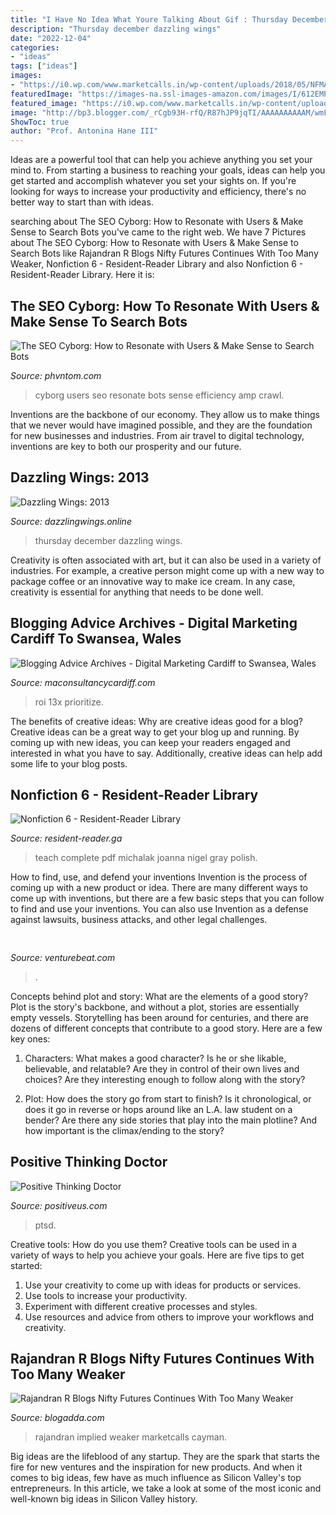 ```yaml
---
title: "I Have No Idea What Youre Talking About Gif : Thursday December Dazzling Wings"
description: "Thursday december dazzling wings"
date: "2022-12-04"
categories:
- "ideas"
tags: ["ideas"]
images:
- "https://i0.wp.com/www.marketcalls.in/wp-content/uploads/2018/05/NFMAY-5-Min-18_05_18.jpg?ssl=1"
featuredImage: "https://images-na.ssl-images-amazon.com/images/I/612EMPtwRLL._SX324_BO1,204,203,200_.jpg"
featured_image: "https://i0.wp.com/www.marketcalls.in/wp-content/uploads/2018/05/NFMAY-5-Min-18_05_18.jpg?ssl=1"
image: "http://bp3.blogger.com/_rCgb93H-rfQ/R87hJP9jqTI/AAAAAAAAAAM/wmFDNisfems/S730/DW-full.jpg"
ShowToc: true
author: "Prof. Antonina Hane III"
---
```



Ideas are a powerful tool that can help you achieve anything you set your mind to. From starting a business to reaching your goals, ideas can help you get started and accomplish whatever you set your sights on. If you're looking for ways to increase your productivity and efficiency, there's no better way to start than with ideas.

	

		
searching about The SEO Cyborg: How to Resonate with Users &amp; Make Sense to Search Bots you've came to the right web. We have 7 Pictures about The SEO Cyborg: How to Resonate with Users &amp; Make Sense to Search Bots like Rajandran R Blogs Nifty Futures Continues With Too Many Weaker, Nonfiction 6 - Resident-Reader Library and also Nonfiction 6 - Resident-Reader Library. Here it is:
		
    
## The SEO Cyborg: How To Resonate With Users &amp; Make Sense To Search Bots

<img loading=lazy src="http://d2v4zi8pl64nxt.cloudfront.net/seo-cyborg/5bbbeb8ab15b45.90964641.png" onerror="this.onerror=null;this.src='https://tse2.mm.bing.net/th?id=OIP.vuaObJ4FwtPBNNVX2zYhTQHaEI&amp;pid=15.1';" alt="The SEO Cyborg: How to Resonate with Users &amp; Make Sense to Search Bots">

_Source: phvntom.com_

>cyborg users seo resonate bots sense efficiency amp crawl. 

	

Inventions are the backbone of our economy. They allow us to make things that we never would have imagined possible, and they are the foundation for new businesses and industries. From air travel to digital technology, inventions are key to both our prosperity and our future.

    
## Dazzling Wings: 2013

<img loading=lazy src="http://bp3.blogger.com/_rCgb93H-rfQ/R87hJP9jqTI/AAAAAAAAAAM/wmFDNisfems/S730/DW-full.jpg" onerror="this.onerror=null;this.src='https://tse2.mm.bing.net/th?id=OIP.pfwMR-hX7UZFUhLhyBRDsQHaD1&amp;pid=15.1';" alt="Dazzling Wings: 2013">

_Source: dazzlingwings.online_

>thursday december dazzling wings. 

	

Creativity is often associated with art, but it can also be used in a variety of industries. For example, a creative person might come up with a new way to package coffee or an innovative way to make ice cream. In any case, creativity is essential for anything that needs to be done well.

    
## Blogging Advice Archives - Digital Marketing Cardiff To Swansea, Wales

<img loading=lazy src="http://maconsultancycardiff.com/wp-content/uploads/2019/03/blogging-news-advice.gif" onerror="this.onerror=null;this.src='https://tse1.mm.bing.net/th?id=OIP.SOe_LQJ_NdMDYL4n7iPs3wHaHa&amp;pid=15.1';" alt="Blogging Advice Archives - Digital Marketing Cardiff to Swansea, Wales">

_Source: maconsultancycardiff.com_

>roi 13x prioritize. 

	

The benefits of creative ideas: Why are creative ideas good for a blog?
Creative ideas can be a great way to get your blog up and running. By coming up with new ideas, you can keep your readers engaged and interested in what you have to say. Additionally, creative ideas can help add some life to your blog posts.

    
## Nonfiction 6 - Resident-Reader Library

<img loading=lazy src="https://images-na.ssl-images-amazon.com/images/I/612EMPtwRLL._SX324_BO1,204,203,200_.jpg" onerror="this.onerror=null;this.src='https://tse1.mm.bing.net/th?id=OIP.RuYmssS_yGlMfx6r_WoU8QAAAA&amp;pid=15.1';" alt="Nonfiction 6 - Resident-Reader Library">

_Source: resident-reader.ga_

>teach complete pdf michalak joanna nigel gray polish. 

	

How to find, use, and defend your inventions
Invention is the process of coming up with a new product or idea. There are many different ways to come up with inventions, but there are a few basic steps that you can follow to find and use your inventions. You can also use Invention as a defense against lawsuits, business attacks, and other legal challenges.

    
## 

<img loading=lazy src="https://venturebeat.com/wp-content/uploads/2018/09/IMG_20180903_102707-1.jpg?w=757" onerror="this.onerror=null;this.src='https://tse3.mm.bing.net/th?id=OIP.Dnhhdm2edEw4m6F1HTB_ZgHaF3&amp;pid=15.1';" alt="">

_Source: venturebeat.com_

>. 

	

Concepts behind plot and story: What are the elements of a good story?
Plot is the story's backbone, and without a plot, stories are essentially empty vessels. Storytelling has been around for centuries, and there are dozens of different concepts that contribute to a good story. Here are a few key ones:
1) Characters: What makes a good character? Is he or she likable, believable, and relatable? Are they in control of their own lives and choices? Are they interesting enough to follow along with the story?

2) Plot: How does the story go from start to finish? Is it chronological, or does it go in reverse or hops around like an L.A. law student on a bender? Are there any side stories that play into the main plotline? And how important is the climax/ending to the story?

    
## Positive Thinking Doctor

<img loading=lazy src="http://positiveus.com/img/WWP400.jpg" onerror="this.onerror=null;this.src='https://tse4.mm.bing.net/th?id=OIP.Z6MPEpb9oJqK7b6BS9aQLwAAAA&amp;pid=15.1';" alt="Positive Thinking Doctor">

_Source: positiveus.com_

>ptsd. 

	

Creative tools: How do you use them?
Creative tools can be used in a variety of ways to help you achieve your goals. Here are five tips to get started: 
1. Use your creativity to come up with ideas for products or services.
2. Use tools to increase your productivity.
3. Experiment with different creative processes and styles.
4. Use resources and advice from others to improve your workflows and creativity.

    
## Rajandran R Blogs Nifty Futures Continues With Too Many Weaker

<img loading=lazy src="https://i0.wp.com/www.marketcalls.in/wp-content/uploads/2018/05/NFMAY-5-Min-18_05_18.jpg?ssl=1" onerror="this.onerror=null;this.src='https://tse4.mm.bing.net/th?id=OIP.qKJPoZZnuaocrdtfN4D2BAHaDz&amp;pid=15.1';" alt="Rajandran R Blogs Nifty Futures Continues With Too Many Weaker">

_Source: blogadda.com_

>rajandran implied weaker marketcalls cayman. 

	

Big ideas are the lifeblood of any startup. They are the spark that starts the fire for new ventures and the inspiration for new products. And when it comes to big ideas, few have as much influence as Silicon Valley's top entrepreneurs. In this article, we take a look at some of the most iconic and well-known big ideas in Silicon Valley history.

